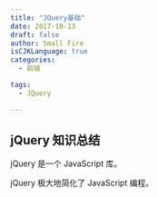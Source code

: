 ```yaml
---
title: "JQuery基础"
date: 2017-10-13
draft: false
author: Small Fire
isCJKLanguage: true
categories: 
  - 前端

tags: 
  - JQuery

---
```


## jQuery 知识总结

jQuery 是一个 JavaScript 库。

jQuery 极大地简化了 JavaScript 编程。

